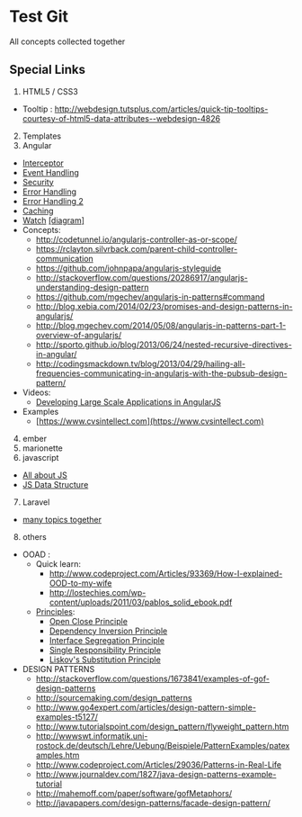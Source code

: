 Test Git
=======

All concepts collected together


## Special Links ##

1. HTML5 / CSS3
  - Tooltip : http://webdesign.tutsplus.com/articles/quick-tip-tooltips-courtesy-of-html5-data-attributes--webdesign-4826
2. Templates
3. Angular
  - [Interceptor](http://www.webdeveasy.com/interceptors-in-angularjs-and-useful-examples/)
  - [Event Handling](http://toddmotto.com/all-about-angulars-emit-broadcast-on-publish-subscribing/)
  - [Security](https://docs.google.com/presentation/d/1347saovLLeQ9y-WRElKXg26fHNGnbrUFhft_2m4rOwc/edit?pli=1#slide=id.p)
  - [Error Handling](http://odetocode.com/blogs/scott/archive/2014/04/21/better-error-handling-in-angularjs.aspx)
  - [Error Handling 2](http://bahmutov.calepin.co/catch-all-errors-in-angular-app.html)
  - [Caching](http://www.metaltoad.com/blog/angularjs-vs-browser-http-cache)
  - [Watch](http://www.bennadel.com/blog/2566-scope-watch-vs-watchcollection-in-angularjs.htm) [[diagram]](http://teropa.info/blog/2014/01/26/the-three-watch-depths-of-angularjs.html)
  - Concepts:
    - http://codetunnel.io/angularjs-controller-as-or-scope/
    - https://rclayton.silvrback.com/parent-child-controller-communication
    - https://github.com/johnpapa/angularjs-styleguide
    - http://stackoverflow.com/questions/20286917/angularjs-understanding-design-pattern
    - https://github.com/mgechev/angularjs-in-patterns#command
    - http://blog.xebia.com/2014/02/23/promises-and-design-patterns-in-angularjs/
    - http://blog.mgechev.com/2014/05/08/angularjs-in-patterns-part-1-overview-of-angularjs/
    - http://sporto.github.io/blog/2013/06/24/nested-recursive-directives-in-angular/
    - http://codingsmackdown.tv/blog/2013/04/29/hailing-all-frequencies-communicating-in-angularjs-with-the-pubsub-design-pattern/
  - Videos:
    - [Developing Large Scale Applications in AngularJS](https://www.youtube.com/watch?v=b92Y77TExiA)
  - Examples
      - [https://www.cvsintellect.com](https://www.cvsintellect.com)
4. ember
5. marionette
6. javascript
  - [All about JS](https://github.com/blakgeek/javascript)
  - [JS Data Structure](https://github.com/monmohan/dsjslib)
7. Laravel
  - [many topics together](http://culttt.com/2014/03/31/multi-tenancy-laravel-4/)
8. others
  - OOAD : 
    - Quick learn: 
      - http://www.codeproject.com/Articles/93369/How-I-explained-OOD-to-my-wife
      - http://lostechies.com/wp-content/uploads/2011/03/pablos_solid_ebook.pdf
    - [Principles](http://butunclebob.com/ArticleS.UncleBob.PrinciplesOfOod):
      - [Open Close Principle]( https://docs.google.com/file/d/0BwhCYaYDn8EgN2M5MTkwM2EtNWFkZC00ZTI3LWFjZTUtNTFhZGZiYmUzODc1/edit?hl=en)
      - [Dependency Inversion Principle](https://docs.google.com/file/d/0BwhCYaYDn8EgMjdlMWIzNGUtZTQ0NC00ZjQ5LTkwYzQtZjRhMDRlNTQ3ZGMz/edit?hl=en)
      - [Interface Segregation Principle](https://docs.google.com/file/d/0BwhCYaYDn8EgNzAzZjA5ZmItNjU3NS00MzQ5LTkwYjMtMDJhNDU5ZTM0MTlh/edit?hl=en)
      - [Single Responsibility Principle](http://www.objectmentor.com/resources/articles/srp.pdf)
      - [Liskov's Substitution Principle](https://docs.google.com/file/d/0BwhCYaYDn8EgNzAzZjA5ZmItNjU3NS00MzQ5LTkwYjMtMDJhNDU5ZTM0MTlh/edit?hl=en)
  - DESIGN PATTERNS
    - http://stackoverflow.com/questions/1673841/examples-of-gof-design-patterns
    - http://sourcemaking.com/design_patterns
    - http://www.go4expert.com/articles/design-pattern-simple-examples-t5127/
    - http://www.tutorialspoint.com/design_pattern/flyweight_pattern.htm
    - http://wwwswt.informatik.uni-rostock.de/deutsch/Lehre/Uebung/Beispiele/PatternExamples/patexamples.htm
    - http://www.codeproject.com/Articles/29036/Patterns-in-Real-Life
    - http://www.journaldev.com/1827/java-design-patterns-example-tutorial
    - http://mahemoff.com/paper/software/gofMetaphors/
    - http://javapapers.com/design-patterns/facade-design-pattern/
